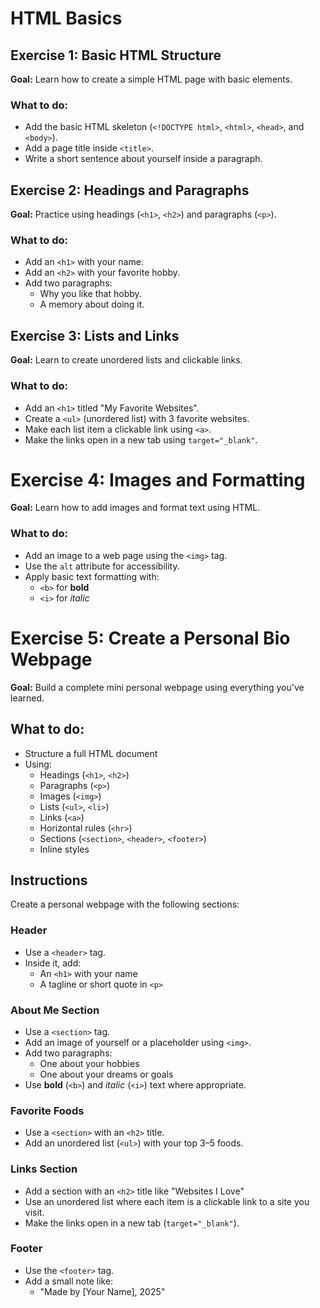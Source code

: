 # HTML Basics

## Exercise 1: Basic HTML Structure

**Goal:** Learn how to create a simple HTML page with basic elements.

### What to do:

- Add the basic HTML skeleton (`<!DOCTYPE html>`, `<html>`, `<head>`, and `<body>`).
- Add a page title inside `<title>`.
- Write a short sentence about yourself inside a paragraph.

## Exercise 2: Headings and Paragraphs

**Goal:** Practice using headings (`<h1>`, `<h2>`) and paragraphs (`<p>`).

### What to do:

- Add an `<h1>` with your name.
- Add an `<h2>` with your favorite hobby.
- Add two paragraphs:
  - Why you like that hobby.
  - A memory about doing it.

## Exercise 3: Lists and Links

**Goal:** Learn to create unordered lists and clickable links.

### What to do:

- Add an `<h1>` titled "My Favorite Websites".
- Create a `<ul>` (unordered list) with 3 favorite websites.
- Make each list item a clickable link using `<a>`.
- Make the links open in a new tab using `target="_blank"`.

# Exercise 4: Images and Formatting

**Goal:** Learn how to add images and format text using HTML.

### What to do:

- Add an image to a web page using the `<img>` tag.
- Use the `alt` attribute for accessibility.
- Apply basic text formatting with:
  - `<b>` for **bold**
  - `<i>` for _italic_

# Exercise 5: Create a Personal Bio Webpage

**Goal:** Build a complete mini personal webpage using everything you've learned.

## What to do:

- Structure a full HTML document
- Using:
  - Headings (`<h1>`, `<h2>`)
  - Paragraphs (`<p>`)
  - Images (`<img>`)
  - Lists (`<ul>`, `<li>`)
  - Links (`<a>`)
  - Horizontal rules (`<hr>`)
  - Sections (`<section>`, `<header>`, `<footer>`)
  - Inline styles

## Instructions

Create a personal webpage with the following sections:

### Header

- Use a `<header>` tag.
- Inside it, add:
  - An `<h1>` with your name
  - A tagline or short quote in `<p>`

### About Me Section

- Use a `<section>` tag.
- Add an image of yourself or a placeholder using `<img>`.
- Add two paragraphs:
  - One about your hobbies
  - One about your dreams or goals
- Use **bold** (`<b>`) and _italic_ (`<i>`) text where appropriate.

### Favorite Foods

- Use a `<section>` with an `<h2>` title.
- Add an unordered list (`<ul>`) with your top 3–5 foods.

### Links Section

- Add a section with an `<h2>` title like "Websites I Love"
- Use an unordered list where each item is a clickable link to a site you visit.
- Make the links open in a new tab (`target="_blank"`).

### Footer

- Use the `<footer>` tag.
- Add a small note like:
  - "Made by [Your Name], 2025"
